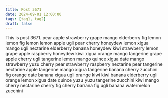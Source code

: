 ```yaml
---
title: Post 3671
date: 2024-09-01 12:00:00
tags: [tag1, tag2]
draft: false
---
```

This is post 3671.
pear
apple
strawberry
grape
mango
elderberry
fig
lemon
lemon
fig
lemon
lemon
apple
ugli
pear
cherry
honeydew
lemon
xigua
mango
ugli
nectarine
elderberry
banana
honeydew
kiwi
strawberry
lemon
grape
apple
raspberry
honeydew
kiwi
xigua
orange
mango
tangerine
grape
apple
cherry
ugli
tangerine
lemon
mango
quince
xigua
date
mango
strawberry
yuzu
cherry
pear
strawberry
raspberry
nectarine
pear
tangerine
nectarine
apple
tangerine
mango
xigua
tangerine
banana
cherry
zucchini
fig
orange
date
banana
xigua
ugli
orange
kiwi
kiwi
banana
elderberry
ugli
orange
lemon
xigua
date
quince
yuzu
yuzu
tangerine
zucchini
kiwi
mango
cherry
nectarine
cherry
fig
cherry
banana
fig
ugli
banana
watermelon
zucchini
